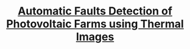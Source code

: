 <h1 align="center"><ins> Automatic Faults Detection of Photovoltaic Farms using Thermal Images</ins> </h1>
